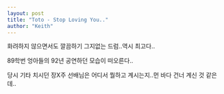```yaml
---
layout: post
title: "Toto - Stop Loving You.."
author: "Keith"
---
```


화려하지 않으면서도 깔끔하기 그지없는 드럼..역시 최고다..

89학번 엉아들의 92년 공연하던 모습이 떠오른다..

당시 기타 치시던 장X주 선배님은 어디서 뭘하고 계시는지..먼 바다 건너 계신 것 같은데..



